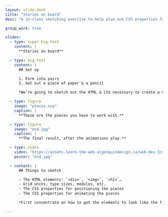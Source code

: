 ```yaml
---
layout: slide-deck
title: "Stories on board"
desc: "A in-class sketching exercise to help plan out CSS properties for animations."

group_work: true

slides:
  - type: super-big-text
    content: |
      **Stories on board**

  - type: big-text
    content: |
      ## Set up

      1. Form into pairs
      2. Get out a piece of paper & a pencil

      *We’re going to sketch out the HTML & CSS necessary to create a more complex animation.*

  - type: figure
    image: "pieces.svg"
    caption: |
      **These are the pieces you have to work with.**

  - type: figure
    image: "end.jpg"
    caption: |
      **The final result, after the animations play.**

  - type: video
    video: "https://assets.learn-the-web.algonquindesign.ca/web-dev-3/stories-on-board/animated.mp4"
    poster: "end.jpg"

  - content: |
      ## Things to sketch

      - The HTML elements: `<div>`, `<img>`, `<h1>`…
      - Grid units, type sizes, modules, etc.
      - The CSS properties for positioning the pieces
      - The CSS properties for animating the pieces

      *First concentrate on how to get the elements to look like the final result—then think about animations.*

---
```


